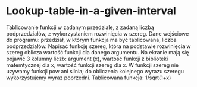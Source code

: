# Lookup-table-in-a-given-interval
Tablicowanie funkcji w zadanym przedziale, z zadaną liczbą
podprzedziałów, z wykorzystaniem rozwinięcia w szereg.
Dane wejściowe do programu: przedział, w którym funkcja ma
być tablicowana, liczba podprzedziałów.
Napisać funkcję szereg, która na podstawie rozwinięcia w
szereg oblicza wartość funkcji dla danego argumentu.
Na ekranie mają się pojawić 3 kolumny liczb: argument (x),
wartość funkcji z biblioteki matemtycznej dla x, wartość
funkcji szereg dla x.
W funkcji szereg nie uzywamy funkcji pow ani silnia; do
obliczenia kolejnego wyrazu szeregu wykorzystujemy wyraz
poprzedni.
Tablicowana funkcja:
1/sqrt(1+x)
